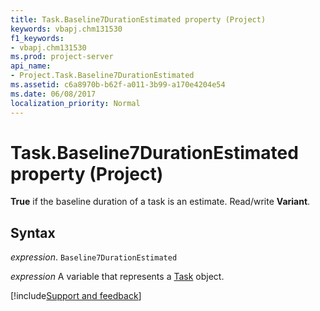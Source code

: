 ```yaml
---
title: Task.Baseline7DurationEstimated property (Project)
keywords: vbapj.chm131530
f1_keywords:
- vbapj.chm131530
ms.prod: project-server
api_name:
- Project.Task.Baseline7DurationEstimated
ms.assetid: c6a8970b-b62f-a011-3b99-a170e4204e54
ms.date: 06/08/2017
localization_priority: Normal
---
```



# Task.Baseline7DurationEstimated property (Project)

 **True** if the baseline duration of a task is an estimate. Read/write **Variant**.


## Syntax

_expression_. `Baseline7DurationEstimated`

_expression_ A variable that represents a [Task](./Project.Task.md) object.

[!include[Support and feedback](~/includes/feedback-boilerplate.md)]